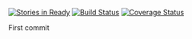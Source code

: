 [![Stories in Ready](https://badge.waffle.io/c10h22/graphql-vogels.png?label=ready&title=Ready)](https://waffle.io/c10h22/graphql-vogels)
[![Build Status](https://travis-ci.org/c10h22/graphql-vogels.svg?branch=master)](https://travis-ci.org/c10h22/graphql-vogels)
[![Coverage Status](https://coveralls.io/repos/c10h22/graphql-vogels/badge.svg?branch=master&service=github)](https://coveralls.io/github/c10h22/graphql-vogels?branch=master)

First commit